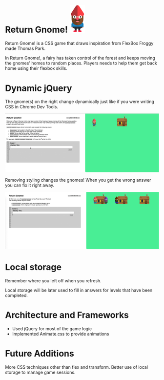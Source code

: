 # Return Gnome! <img src="./imgs/gnome.png" alt="Drawing" style="width: 50px;"/>
Return Gnome! is a CSS game that draws inspiration from FlexBox Froggy made Thomas Park.

In Return Gnome!, a fairy has taken control of the forest and keeps moving the gnomes' homes to random places. Players needs to help them get back home using their flexbox skills.

# Dynamic jQuery

The gnome(s) on the right change dynamically just like if you were writing CSS in Chrome Dev Tools.

<img src="./imgs/complete-level.gif" style="width: 700px;"/>

Removing styling changes the gnomes! When you get the wrong answer you can fix it right away.

<img src="./imgs/change-error.gif" style="width: 700px;"/>


# Local storage

Remember where you left off when you refresh.

Local storage will be later used to fill in  answers for levels that have been completed.

# Architecture and Frameworks

* Used jQuery for most of the game logic
* Implemented Animate.css to provide animations

# Future Additions

More CSS techniques other than flex and transform.
Better use of local storage to manage game sessions.
